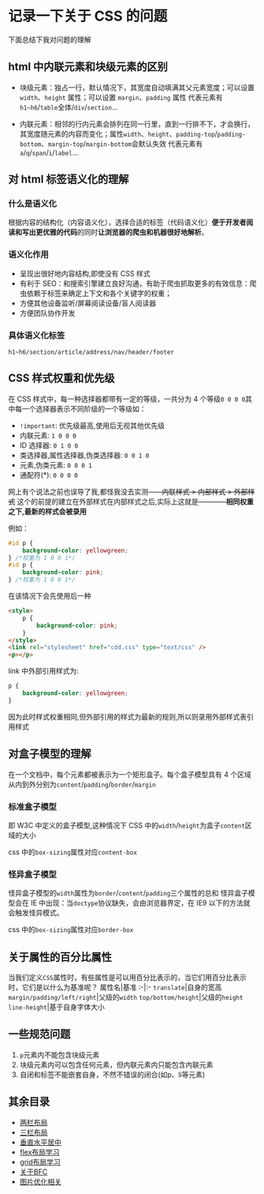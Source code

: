 # 记录一下关于 CSS 的问题

下面总结下我对问题的理解

## html 中内联元素和块级元素的区别

- 块级元素：独占一行，默认情况下，其宽度自动填满其父元素宽度；可以设置 `width`、`height` 属性；可以设置 `margin`、`padding` 属性
    代表元素有`h1~h6`/`table`全体/`div`/`section`...

- 内联元素：相邻的行内元素会排列在同一行里，直到一行排不下，才会换行，其宽度随元素的内容而变化；属性`width`、`height`、`padding-top`/`padding-bottom`、`margin-top`/`margin-bottom`会默认失效
    代表元素有`a`/`q`/`span`/`i`/`label`...

## 对 html 标签语义化的理解

### 什么是语义化

根据内容的结构化（内容语义化），选择合适的标签（代码语义化）**便于开发者阅读和写出更优雅的代码**的同时**让浏览器的爬虫和机器很好地解析**。

### 语义化作用

- 呈现出很好地内容结构,即使没有 CSS 样式
- 有利于 SEO：和搜索引擎建立良好沟通，有助于爬虫抓取更多的有效信息：爬虫依赖于标签来确定上下文和各个关键字的权重；
- 方便其他设备监听/屏幕阅读设备/盲人阅读器
- 方便团队协作开发

### 具体语义化标签

`h1~h6/section/article/address/nav/header/footer`

## CSS 样式权重和优先级

在 CSS 样式中，每一种选择器都带有一定的等级，一共分为 4 个等级`0 0 0 0`其中每一个选择器表示不同阶级的一个等级如：

- `!important`: 优先级最高,使用后无视其他优先级
- 内联元素: `1 0 0 0`
- ID 选择器: `0 1 0 0`
- 类选择器,属性选择器,伪类选择器: `0 0 1 0`
- 元素,伪类元素: `0 0 0 1`
- 通配符(\*): `0 0 0 0`

网上有个说法之前也误导了我,都怪我没去实测——~~内联样式 > 内部样式 > 外部样式~~ 这个的前提的建立在外部样式在内部样式之后,实际上这就是————**相同权重之下,最新的样式会被录用**

例如：

```css
#id p {
    background-color: yellowgreen;
} /*权重为 1 0 0 1*/
#id p {
    background-color: pink;
} /*权重为 1 0 0 1*/
```

在该情况下会先使用后一种

```html
<style>
    p {
        background-color: pink;
    }
</style>
<link rel="stylesheet" href="cdd.css" type="text/css" />
<p></p>
```

link 中外部引用样式为:

```css
p {
    background-color: yellowgreen;
}
```

因为此时样式权重相同,但外部引用的样式为最新的规则,所以则录用外部样式表引用样式

## 对盒子模型的理解

在一个文档中，每个元素都被表示为一个矩形盒子。每个盒子模型具有 4 个区域从内到外分别为`content`/`padding`/`border`/`margin`

### 标准盒子模型

即 W3C 中定义的盒子模型,这种情况下 CSS 中的`width`/`height`为盒子`content`区域的大小

css 中的`box-sizing`属性对应`content-box`

### 怪异盒子模型

怪异盒子模型的`width`属性为`border`/`content`/`padding`三个属性的总和
怪异盒子模型会在 IE 中出现：当`doctype`协议缺失，会由浏览器界定，在 IE9 以下的方法就会触发怪异模式。

css 中的`box-sizing`属性对应`border-box`

## 关于属性的百分比属性

当我们定义`CSS`属性时，有些属性是可以用百分比表示的，当它们用百分比表示时，它们是以什么为基准呢？
属性名|基准
:-|:-
`translate`|自身的宽高
`margin/padding/left/right`|父级的`width`
`top/bottom/height`|父级的`height`
`line-height`|基于自身字体大小

## 一些规范问题

1. `p`元素内不能包含块级元素
2. 块级元素内可以包含任何元素，但内联元素内只能包含内联元素
3. 自闭和标签不能嵌套自身，不然不错误的闭合(如p、li等元素)

## 其余目录

- [两栏布局](./布局/两栏布局/README.md)
- [三栏布局](./布局/三栏布局/README.md)
- [垂直水平居中](./布局/居中/README.md)
- [flex布局学习](./flex/README.md)
- [grid布局学习](./flex/README.md)
- [关于BFC](./BFC/README.md)
- [图片优化相关](./性能优化/图片优化相关/README.md)
